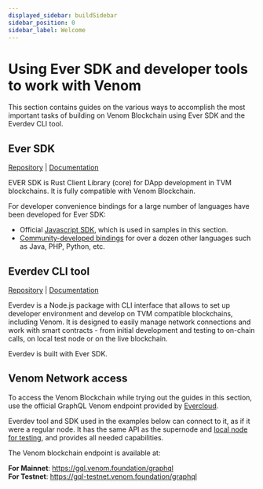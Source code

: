 ```yaml
---
displayed_sidebar: buildSidebar
sidebar_position: 0
sidebar_label: Welcome
---
```


# Using Ever SDK and developer tools to work with Venom

This section contains guides on the various ways to accomplish the most important tasks of building on Venom Blockchain using Ever SDK and the Everdev CLI tool.

## Ever SDK

[Repository](https://github.com/tonlabs/ever-sdk) | [Documentation](https://docs.everos.dev/ever-sdk/) 

EVER SDK is Rust Client Library (core) for DApp development in TVM blockchains. It is fully compatible with Venom Blockchain. 

For developer convenience bindings for a large number of languages have been developed for Ever SDK:

- Official [Javascript SDK](https://github.com/tonlabs/ever-sdk-js), which is used in samples in this section.
- [Community-developed bindings](https://docs.everos.dev/ever-sdk/#community-bindings) for over a dozen other languages such as Java, PHP, Python, etc.

## Everdev CLI tool

[Repository](https://github.com/tonlabs/everdev) | [Documentation](https://docs.everos.dev/everdev/) 

Everdev is a Node.js package with CLI interface that allows to set up developer environment and develop on TVM compatible blockchains, including Venom. It is designed to easily manage network connections and work with smart contracts - from initial development and testing to on-chain calls, on local test node or on the live blockchain.

Everdev is built with Ever SDK.


## Venom Network access

To access the Venom Blockchain while trying out the guides in this section, use the official GraphQL Venom endpoint provided by [Evercloud](../using-evercloud-graphql-api-to-work-with-venom/readme.md).

Everdev tool and SDK used in the examples below can connect to it, as if it were a regular node. It has the same API as the supernode and [local node for testing](https://github.com/tonlabs/evernode-se), and provides all needed capabilities.

The Venom blockchain endpoint is available at:

**For Mainnet**: https://gql.venom.foundation/graphql       
**For Testnet**: https://gql-testnet.venom.foundation/graphql 